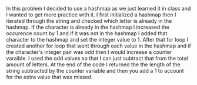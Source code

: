 In this problem I decided to use a hashmap as we just learned it in class and I wanted to get more practice with it. I first initialized a hashmap then I iterated through the string and checked which letter is already in the hashmap. If the character is already in the hashmap I increased the occurence count by 1 and if it was not in the hashmap I added that character to the hashmap and set the integer value to 1. After that for loop I created another for loop that went through each value in the hashmap and if the character's integer pair was odd then I would increase a counter varaible. I used the odd values so that I can just subtract that from the total amount of letters. At the end of the code I returned the the length of the string subtracted by the counter variable and then you add a 1 to account for the extra value that was missed.
